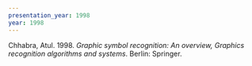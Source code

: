 ```yaml
---
presentation_year: 1998
year: 1998
---
```


Chhabra, Atul. 1998. <i>Graphic symbol recognition: An overview, Graphics recognition algorithms and systems</i>. Berlin: Springer.